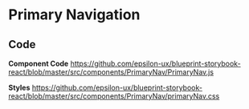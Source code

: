 # Primary Navigation

## Code

**Component Code**
https://github.com/epsilon-ux/blueprint-storybook-react/blob/master/src/components/PrimaryNav/PrimaryNav.js

**Styles**
https://github.com/epsilon-ux/blueprint-storybook-react/blob/master/src/components/PrimaryNav/primaryNav.css